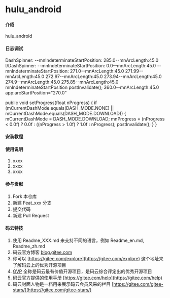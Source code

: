 # hulu_android

#### 介绍
hulu_android


#### 日志调试
DashSpinner: --mnIndeterminateStartPosition: 285.0--mnArcLength:45.0
I/DashSpinner: --mnIndeterminateStartPosition: 0.0--mnArcLength:45.0
--mnIndeterminateStartPosition: 271.0--mnArcLength:45.0
271.99--mnArcLength:45.0
272.97--mnArcLength:45.0
273.94--mnArcLength:45.0
274.9--mnArcLength:45.0
275.85--mnArcLength:45.0
mnIndeterminateStartPosition
postInvalidate();
360.0--mnArcLength:45.0
app:arcStartPosition="270.0"

public void setProgress(float nProgress) {
    if (mCurrentDashMode.equals(DASH_MODE.NONE) || mCurrentDashMode.equals(DASH_MODE.DOWNLOAD)) {
        mCurrentDashMode = DASH_MODE.DOWNLOAD;
        mnProgress = (nProgress < 0.0f) ? 0.0f : ((nProgress > 1.0f) ? 1.0f : nProgress);
        postInvalidate();
    }
}

#### 安装教程


#### 使用说明

1.  xxxx
2.  xxxx
3.  xxxx

#### 参与贡献

1.  Fork 本仓库
2.  新建 Feat_xxx 分支
3.  提交代码
4.  新建 Pull Request


#### 码云特技

1.  使用 Readme\_XXX.md 来支持不同的语言，例如 Readme\_en.md, Readme\_zh.md
2.  码云官方博客 [blog.gitee.com](https://blog.gitee.com)
3.  你可以 [https://gitee.com/explore](https://gitee.com/explore) 这个地址来了解码云上的优秀开源项目
4.  [GVP](https://gitee.com/gvp) 全称是码云最有价值开源项目，是码云综合评定出的优秀开源项目
5.  码云官方提供的使用手册 [https://gitee.com/help](https://gitee.com/help)
6.  码云封面人物是一档用来展示码云会员风采的栏目 [https://gitee.com/gitee-stars/](https://gitee.com/gitee-stars/)
